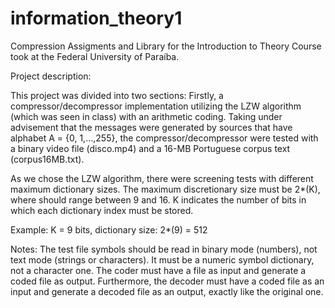 # information_theory1
Compression Assigments and Library for the Introduction to Theory Course took at the Federal University of Paraíba.

Project description:

This project was divided into two sections:
Firstly, a compressor/decompressor implementation utilizing the LZW algorithm (which was seen in class) with an arithmetic coding. Taking under advisement that the messages were generated by sources that have alphabet A = {0, 1,...,255}, the compressor/decompressor were tested with a binary video file (disco.mp4) and a 16-MB Portuguese corpus text (corpus16MB.txt).

As we chose the LZW algorithm, there were screening tests with different maximum dictionary sizes. The maximum discretionary size must be 2*(K), where should range between 9 and 16. K indicates the number of bits in which each dictionary index must be stored. 

Example: K = 9 bits, dictionary size: 2*(9) = 512

Notes:
The test file symbols should be read in binary mode (numbers), not text mode (strings or characters).
It must be a numeric symbol dictionary, not a character one.
The coder must have a file as input and generate a coded file as output. Furthermore, the decoder must have a coded file as an input and generate a decoded file as an output, exactly like the original one.



